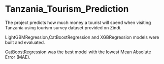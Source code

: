 # Tanzania_Tourism_Prediction

The project predicts how much money a tourist will spend when visiting Tanzania using tourism survey dataset provided on Zindi.

LightGBMRegression,CatBoostRegression and XGBRegression models were built and evaluated.

CatBoostRegression was the best model with the lowest Mean Absolute Error (MAE).
